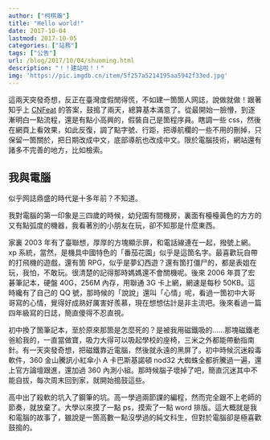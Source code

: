 ```yaml
---
author: ["柯棋瀚"]
title: "Hello world!"
date: 2017-10-04
lastmod: 2017-10-05
categories: ["站務"]
tags: ["公吿"]
url: /blog/2017/10/04/shuoming.html
description: "！！建站啦！！"
img: 'https://pic.imgdb.cn/item/5f257a5214195aa5942f33ed.jpg'
---
```


這兩天突發奇想，反正在臺灣度假閒得慌，不如建一箇箇人网誌，說做就做！跟著知乎上 <a href="https://www.zhihu.com/question/20463581" target="\_blank">CNFeat</a> 的答案，鼓搗了兩天，總算基本滿意了。從最開始一臉懵，到逐漸明白一點流程，還是有點小高興的，假裝自己是箇程序員。瞎調一些 css，然後在網頁上看效果，如此反復，調了點字號、行距，把導航欄的一些不用的刪掉，只保留一箇關於，把日期改成中文，底部導航也改成中文。限於電腦技術，網站還有諸多不完善的地方，比如檢索。

## 我與電腦

似乎网誌鼎盛的時代是十多年前？不知道。

我對電腦的第一印象是三四歲的時候，幼兒園有間機房，裏面有檯檯黃色的方方的又有點弧度的機器，我看著別的小朋友在玩，卻不知那是什麼東西。

家裏 2003 年有了臺聯想，厚厚的方塊顯示屏，和電話線連在一起，撥號上網。xp 系統，當然，是機具中國特色的「番茄花園」<n>似乎是這箇名字</n>。最喜歡玩自帶的打飛機的遊戲，還有箇 RPG，似乎是夢幻西遊？還有箇打僵尸的，都是表姐在玩，我怕，不敢玩。很清楚的記得那時媽媽還不會關機呢。後來 2006 年買了宏碁筆記本，硬盤 40G，256M 內存，用聯通 3G 卡上網，網速是每秒 50KB。這時纔有了自己的 QQ 號，那時候的「說說」還叫「心情」呢，看過一箇初中大哥哥寫的心情，覺得好成熟好厲害好羨慕，現在想想估計是非主流吧。後來看過一篇四年級寫的日誌，簡直傻得不忍直視。

初中換了箇筆記本，至於原來那箇是怎麼死的？是被我用磁鐵吸的……那塊磁鐵老爸給我的，一直當做寶，吸力大得可以吸起學校的座椅，三米之外都能帶動指南針。有一天突發奇想，把磁鐵靠近電腦，然後就永遠的黑屏了。初中時候沉迷殺毒軟件，360 金山騰訊小紅傘小 A 卡巴斯基諾頓 nod32 大蜘蛛全都折騰過一遍，還上官方論壇跟進，還加過 360 內測小組。那時候腦子壞掉了吧，簡直沉迷其中不能自拔，每次周末回到家，就開始搗鼓這些。

高中出了殺軟的坑入了鋼筆的坑。高一學過兩節課的編程，然而完全跟不上老師的節奏，就放棄了。大學以來摸了一點 ps，摸索了一點 word 排版。這大概就是我和電腦的故事了，雖說是一箇高數一點沒學過的純文科生，但對於電腦卻是極喜歡鼓搗的。
